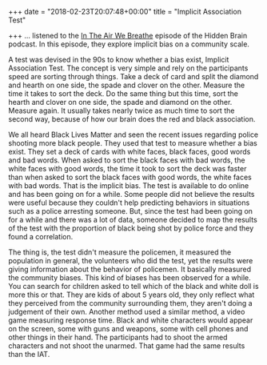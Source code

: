 +++
date = "2018-02-23T20:07:48+00:00"
title = "Implicit Association Test"

+++
... listened to the [In The Air We Breathe](https://www.npr.org/2017/06/05/531578107/the-thumbprint-of-the-culture-implicit-bias-and-police-shootings) episode of the Hidden Brain podcast. In this episode, they explore implicit bias on a community scale.

A test was devised in the 90s to know whether a bias exist, Implicit Association Test. The concept is very simple and rely on the participants speed are sorting through things. Take a deck of card and split the diamond and hearth on one side, the spade and clover on the other. Measure the time it takes to sort the deck. Do the same thing but this time, sort the hearth and clover on one side, the spade and diamond on the other. Measure again. It usually takes nearly twice as much time to sort the second way, because of how our brain does the red and black association.

We all heard Black Lives Matter and seen the recent issues regarding police shooting more black people. They used that test to measure whether a bias exist. They set a deck of cards with white faces, black faces, good words and bad words. When asked to sort the black faces with bad words, the white faces with good words, the time it took to sort the deck was faster than when asked to sort the black faces with good words, the white faces with bad words. That is the implicit bias. The test is available to do online and has been going on for a while. Some people did not believe the results were useful because they couldn't help predicting behaviors in situations such as a police arresting someone. But, since the test had been going on for a while and there was a lot of data, someone decided to map the results of the test with the proportion of black being shot by police force and they found a correlation.

The thing is, the test didn't measure the policemen, it measured the population in general, the volunteers who did the test, yet the results were giving information about the behavior of policemen. It basically measured the community biases. This kind of biases has been observed for a while. You can search for children asked to tell which of the black and white doll is more this or that. They are kids of about 5 years old, they only reflect what they perceived from the community surrounding them, they aren't doing a judgement of their own. Another method used a similar method, a video game measuring response time. Black and white characters would appear on the screen, some with guns and weapons, some with cell phones and other things in their hand. The participants had to shoot the armed characters and not shoot the unarmed. That game had the same results than the IAT.